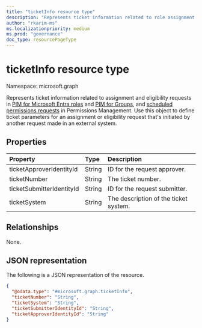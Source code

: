 ```yaml
---
title: "ticketInfo resource type"
description: "Represents ticket information related to role assignment and eligibility requests in PIM, and scheduled permissions requests in Permissions Management."
author: "rkarim-ms"
ms.localizationpriority: medium
ms.prod: "governance"
doc_type: resourcePageType
---
```


# ticketInfo resource type

Namespace: microsoft.graph

Represents ticket information related to assignment and eligibility requests in [PIM for Microsoft Entra roles](privilegedidentitymanagementv3-overview.md) and [PIM for Groups](privilegedidentitymanagement-for-groups-api-overview.md), and [scheduled permissions requests](../resources/scheduledpermissionsrequest.md) in Permissions Management. Use this object to define ticket parameters for an assignment or eligibility request that's initiated by another request made in an external system.


## Properties
|Property|Type|Description|
|:---|:---|:---|
|ticketApproverIdentityId|String|ID for the request approver.|
|ticketNumber|String|The ticket number.|
|ticketSubmitterIdentityId|String|ID for the request submitter.|
|ticketSystem|String|The description of the ticket system.|

## Relationships
None.

## JSON representation
The following is a JSON representation of the resource.
<!-- {
  "blockType": "resource",
  "@odata.type": "microsoft.graph.ticketInfo"
}
-->
``` json
{
  "@odata.type": "#microsoft.graph.ticketInfo",
  "ticketNumber": "String",
  "ticketSystem": "String",
  "ticketSubmitterIdentityId": "String",
  "ticketApproverIdentityId": "String"
}
```
